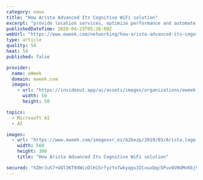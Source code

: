 ```yaml
---
category: news
title: "How Arista Advanced Its Cognitive WiFi solution"
excerpt: "provide location services, optimize performance and automate troubleshooting. This version of Cognitive WiFi tackles one of the biggest problems facing network managers today, and that’s supporting video collaboration over wireless. Bandwidth intensive applications such as Zoom, Microsoft Teams and Google Hangouts have always played havoc on ..."
publishedDateTime: 2020-04-23T05:26:00Z
webUrl: "https://www.eweek.com/networking/how-arista-advanced-its-cognitive-wifi-solution"
type: article
quality: 54
heat: 54
published: false

provider:
  name: eWeek
  domain: eweek.com
  images:
    - url: "https://insideout.app/ai/assets/images/organizations/eweek.com-50x50.jpg"
      width: 50
      height: 50

topics:
  - Microsoft AI
  - AI

images:
  - url: "https://www.eweek.com/imagesvr_ez/b2bezp/2019/03/Arista.logo.JPG?alias=social_image"
    width: 560
    height: 300
    title: "How Arista Advanced Its Cognitive WiFi solution"

secured: "hZHrJuS7+UOl3KT9XWizDlH15rfyzYxTwkyqqs3ICxuxQqc5Puv8VHUMnK6j9RNcI/6oGW74ZuSl8oGFlyzGzMDIg8yxrXcTHxgZpI6zAaRfYEgeo2YlH8kUKzYEEBDk+o0ZWEcGkXuChga+iKse5C84SPrLXp+p2Mi8MRMjE9G2R3Gzun6rcYxQqO9RagTCEZG8WtKr9bD5loiUmg06U4esPAWMZRd8xVcP4SbBmUPlsZgkJSoUG7UR3+s+jb8dL6dZFy9wJRd6A1udwBpMCbm2RAF+ttIeo/+nbFiR3sbzA9PbcrgO5Pb9il9IF4EB91npNFCBuMhwsat6V3lpTJqW41ZVLSpBxsnrzqN1iqptAHzjJkDBR7FF9PwfJOtkAEkBe6C1j7UgqepGtRYTBsxrEjersEq2T4iUC38WHkfQyf/m9FA0Zsk/eQlx/7eWjkWv13pN1cshb1ux+Ph2+YA4v9LJfvklGqyXRIFPh9s=;TRsfPmZVtS/jgdAyB56R7g=="
---
```


